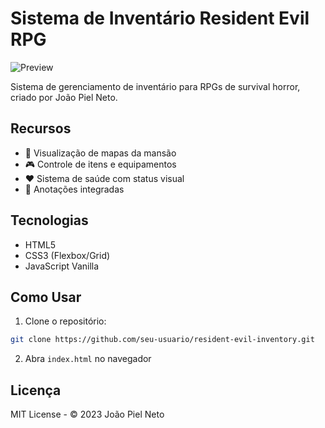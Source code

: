 # Sistema de Inventário Resident Evil RPG

![Preview](imgs/preview.jpg)

Sistema de gerenciamento de inventário para RPGs de survival horror, criado por João Piel Neto.

## Recursos
- 🧭 Visualização de mapas da mansão
- 🎮 Controle de itens e equipamentos
- ❤️ Sistema de saúde com status visual
- 📝 Anotações integradas

## Tecnologias
- HTML5
- CSS3 (Flexbox/Grid)
- JavaScript Vanilla

## Como Usar
1. Clone o repositório:
```bash
git clone https://github.com/seu-usuario/resident-evil-inventory.git
```
2. Abra `index.html` no navegador

## Licença
MIT License - © 2023 João Piel Neto
